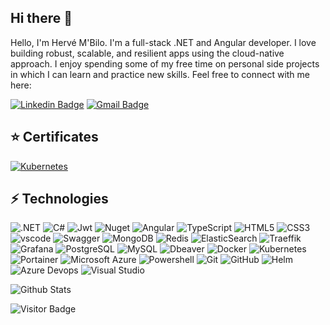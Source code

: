 ## Hi there 👋

Hello, I'm Hervé M'Bilo. I'm a full-stack .NET and Angular developer. I love building robust, scalable, and resilient apps using the cloud-native approach. I enjoy spending some of my free time on personal side projects in which I can learn and practice new skills.
Feel free to connect with me here:

[![Linkedin Badge](https://img.shields.io/badge/LinkedIn-0077B5?style=for-the-badge&logo=linkedin&logoColor=white)](https://www.linkedin.com/in/herv%C3%A9-m-bilo-02baa1331/)
[![Gmail Badge](https://img.shields.io/badge/Gmail-D14836?style=for-the-badge&logo=gmail&logoColor=white)](mailto:herve.mbilo@gmail.com)

## ⭐ Certificates
[![Kubernetes](https://img.shields.io/badge/Kubernetes-3069DE?style=for-the-badge&logo=kubernetes&logoColor=white)](https://www.credly.com/badges/8a4fca9c-9133-4fc9-9b72-ad57f251cdf8)

## ⚡ Technologies

![.NET](https://img.shields.io/badge/.NET-512BD4?style=for-the-badge&logo=dotnet&logoColor=white)
![C#](https://img.shields.io/badge/C%23-239120?style=for-the-badge&logo=csharp&logoColor=white)
![Jwt](https://img.shields.io/badge/JWT-000000?style=for-the-badge&logo=JSON%20web%20tokens&logoColor=white)
![Nuget](https://img.shields.io/badge/NuGet-004880?style=for-the-badge&logo=nuget&logoColor=white)
![Angular](https://img.shields.io/badge/Angular-DD0031?style=for-the-badge&logo=angular&logoColor=white)
![TypeScript](https://img.shields.io/badge/TypeScript-007ACC?style=for-the-badge&logo=typescript&logoColor=white)
![HTML5](https://img.shields.io/badge/-HTML5-E34F26?style=flat-square&logo=html5&logoColor=white)
![CSS3](https://img.shields.io/badge/-CSS3-1572B6?style=flat-square&logo=css3)
![vscode](https://img.shields.io/badge/VSCode-0078D4?style=for-the-badge&logo=visual%20studio%20code&logoColor=white)
![Swagger](https://img.shields.io/badge/Swagger-85EA2D?style=for-the-badge&logo=Swagger&logoColor=white)
![MongoDB](https://img.shields.io/badge/-MongoDB-black?style=flat-square&logo=mongodb)
![Redis](https://img.shields.io/badge/-Redis-black?style=flat-square&logo=Redis)
![ElasticSearch](https://img.shields.io/badge/-ElasticSearch-005571?style=flat-square&logo=elasticsearch)
![Traeffik](https://img.shields.io/badge/Traefik-24A1C1?style=for-the-badge&logo=traefikproxy&logoColor=black)
![Grafana](https://img.shields.io/badge/Grafana-F2F4F9?style=for-the-badge&logo=grafana&logoColor=orange&labelColor=F2F4F9)
![PostgreSQL](https://img.shields.io/badge/-PostgreSQL-336791?style=flat-square&logo=postgresql)
![MySQL](https://img.shields.io/badge/-MySQL-black?style=flat-square&logo=mysql)
![Dbeaver](https://img.shields.io/badge/dbeaver-382923?style=for-the-badge&logo=dbeaver&logoColor=white)
![Docker](https://img.shields.io/badge/-Docker-black?style=flat-square&logo=docker)
![Kubernetes](https://img.shields.io/badge/Azure_DevOps-0078D7?style=for-the-badge&logo=azure-devops&logoColor=white)
![Portainer](https://img.shields.io/badge/Portainer-13BEF9?style=for-the-badge&logo=portainer&logoColor=white)
![Microsoft Azure](https://img.shields.io/badge/Microsoft%20Azure-232F7E?style=flat-square&logo=microsoft-azure)
![Powershell](https://img.shields.io/badge/powershell-5391FE?style=for-the-badge&logo=powershell&logoColor=white)
![Git](https://img.shields.io/badge/-Git-black?style=flat-square&logo=git)
![GitHub](https://img.shields.io/badge/-GitHub-181717?style=flat-square&logo=github)
![Helm](https://img.shields.io/badge/Helm-0F1689?style=for-the-badge&logo=Helm&labelColor=0F1689)
![Azure Devops](https://img.shields.io/badge/Azure_DevOps-0078D7?style=for-the-badge&logo=azure-devops&logoColor=white)
![Visual Studio](https://img.shields.io/badge/Visual_Studio-5C2D91?style=for-the-badge&logo=visual%20studio&logoColor=white)

![Github Stats](https://github-readme-stats.vercel.app/api?username=diliwo&count_private=true&show_icons=true&include_all_commits=true)

![Visitor Badge](https://visitor-badge.laobi.icu/badge?page_id=diliwo.diliwo)
